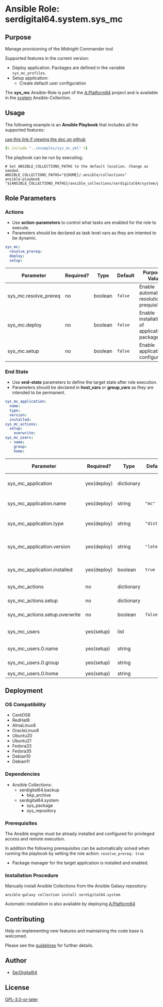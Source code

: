 # Ansible Role: serdigital64.system.sys_mc

## Purpose

Manage provisioning of the Midnight Commander tool

Supported features in the current version:

- Deploy application. Packages are defined in the variable `sys_mc_profiles`.
- Setup application:
  - Create default user configuration

The **sys_mc** Ansible-Role is part of the [A:Platform64](https://github.com/serdigital64/aplatform64) project and is available in the [system](https://aplatform64.readthedocs.io/en/latest/collections/system) Ansible-Collection.

## Usage

The following example is an **Ansible Playbook** that includes all the supported features:

[use this link if viewing the doc on github](https://github.com/aplatform64/system/blob/main/playbooks/sys_mc.yml)

```yaml
{% include "../examples/sys_mc.yml" %}
```

The playbook can be run by executing:

```shell
# Set ANSIBLE_COLLECTIONS_PATHS to the default location. Change as needed.
ANSIBLE_COLLECTIONS_PATHS="${HOME}/.ansible/collections"
ansible-playbook "${ANSIBLE_COLLECTIONS_PATHS}/ansible_collections/serdigital64/system/playbooks/sys_mc.yml"
```

## Role Parameters

### Actions

- Use **action-parameters** to control what tasks are enabled for the role to execute.
- Parameters should be declared as task level vars as they are intented to be dynamic.

```yaml
sys_mc:
  resolve_prereq:
  deploy:
  setup:
```

| Parameter             | Required? | Type    | Default | Purpose / Value                             |
| --------------------- | --------- | ------- | ------- | ------------------------------------------- |
| sys_mc.resolve_prereq | no        | boolean | `false` | Enable automatic resolution of prequisites  |
| sys_mc.deploy         | no        | boolean | `false` | Enable installation of application packages |
| sys_mc.setup          | no        | boolean | `false` | Enable application configuration            |

### End State

- Use **end-state** parameters to define the target state after role execution.
- Parameters should be declared in **host_vars** or **group_vars** as they are intended to be permanent.

```yaml
sys_mc_application:
  name:
  type:
  version:
  installed:
sys_mc_actions:
  setup:
    overwrite:
sys_mc_users:
  - name:
    group:
    home:
```

| Parameter                      | Required?   | Type       | Default    | Purpose / Value                    |
| ------------------------------ | ----------- | ---------- | ---------- | ---------------------------------- |
| sys_mc_application             | yes(deploy) | dictionary |            | Set application package end state  |
| sys_mc_application.name        | yes(deploy) | string     | `"mc"`     | Select application package name    |
| sys_mc_application.type        | yes(deploy) | string     | `"distro"` | Select application package type    |
| sys_mc_application.version     | yes(deploy) | string     | `"latest"` | Select application package version |
| sys_mc_application.installed   | yes(deploy) | boolean    | `true`     | Set application package end state  |
| sys_mc_actions                 | no          | dictionary |            | Set action options                 |
| sys_mc_actions.setup           | no          | dictionary |            | Set setup action options           |
| sys_mc_actions.setup.overwrite | no          | boolean    | `false`    | Overwrite user configurations?     |
| sys_mc_users                   | yes(setup)  | list       |            | List of users that will use MC     |
| sys_mc_users.0.name            | yes(setup)  | string     |            | User login name                    |
| sys_mc_users.0.group           | yes(setup)  | string     |            | User primary group                 |
| sys_mc_users.0.home            | yes(setup)  | string     |            | Home directory                     |

## Deployment

### OS Compatibility

- CentOS8
- RedHat8
- AlmaLinux8
- OracleLinux8
- Ubuntu20
- Ubuntu21
- Fedora33
- Fedora35
- Debian10
- Debian11

### Dependencies

- Ansible Collections:
  - serdigital64.backup
    - bkp_archive
  - serdigital64.system
    - sys_package
    - sys_repository

### Prerequisites

The Ansible engine must be already installed and configured for privileged access and remote execution.

In addition the following prerequisites can be automatically solved when running the playbook by setting the role action: `resolve_prereq: true`

- Package manager for the target application is installed and enabled.

### Installation Procedure

Manually install Ansible Collections from the Ansible Galaxy repository:

```shell
ansible-galaxy collection install serdigital64.system
```

Automatic installation is also available by deploying [A:Platform64](https://aplatform64.readthedocs.io/en/latest/#deployment)

## Contributing

Help on implementing new features and maintaining the code base is welcomed.

Please see the [guidelines](https://aplatform64.readthedocs.io/en/latest/contributing/CONTRIBUTING) for further details.

## Author

- [SerDigital64](https://serdigital64.github.io/)

## License

[GPL-3.0-or-later](https://www.gnu.org/licenses/gpl-3.0.txt)
